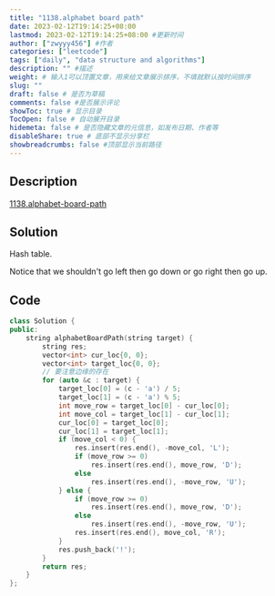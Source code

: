 ```yaml
---
title: "1138.alphabet board path"
date: 2023-02-12T19:14:25+08:00
lastmod: 2023-02-12T19:14:25+08:00 #更新时间
author: ["zwyyy456"] #作者
categories: ["leetcode"]
tags: ["daily", "data structure and algorithms"]
description: "" #描述
weight: # 输入1可以顶置文章，用来给文章展示排序，不填就默认按时间排序
slug: ""
draft: false # 是否为草稿
comments: false #是否展示评论
showToc: true # 显示目录
TocOpen: false # 自动展开目录
hidemeta: false # 是否隐藏文章的元信息，如发布日期、作者等
disableShare: true # 底部不显示分享栏
showbreadcrumbs: false #顶部显示当前路径
---
```

## Description
[1138.alphabet-board-path](https://leetcode.com/problems/alphabet-board-path/)

## Solution
Hash table.

Notice that we shouldn't go left then go down or go right then go up.

## Code
```cpp
class Solution {
public:
    string alphabetBoardPath(string target) {
        string res;
        vector<int> cur_loc{0, 0};
        vector<int> target_loc{0, 0};
        // 要注意边缘的存在
        for (auto &c : target) {
            target_loc[0] = (c - 'a') / 5;
            target_loc[1] = (c - 'a') % 5;
            int move_row = target_loc[0] - cur_loc[0];
            int move_col = target_loc[1] - cur_loc[1];
            cur_loc[0] = target_loc[0];
            cur_loc[1] = target_loc[1];
            if (move_col < 0) {
                res.insert(res.end(), -move_col, 'L');
                if (move_row >= 0)
                    res.insert(res.end(), move_row, 'D');
                else
                    res.insert(res.end(), -move_row, 'U');
            } else {
                if (move_row >= 0)
                    res.insert(res.end(), move_row, 'D');
                else
                    res.insert(res.end(), -move_row, 'U');
                res.insert(res.end(), move_col, 'R');
            }
            res.push_back('!');
        }
        return res;
    }
};
```